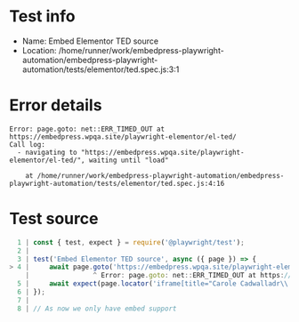 # Test info

- Name: Embed Elementor TED source
- Location: /home/runner/work/embedpress-playwright-automation/embedpress-playwright-automation/tests/elementor/ted.spec.js:3:1

# Error details

```
Error: page.goto: net::ERR_TIMED_OUT at https://embedpress.wpqa.site/playwright-elementor/el-ted/
Call log:
  - navigating to "https://embedpress.wpqa.site/playwright-elementor/el-ted/", waiting until "load"

    at /home/runner/work/embedpress-playwright-automation/embedpress-playwright-automation/tests/elementor/ted.spec.js:4:16
```

# Test source

```ts
  1 | const { test, expect } = require('@playwright/test');
  2 |
  3 | test('Embed Elementor TED source', async ({ page }) => {
> 4 |     await page.goto('https://embedpress.wpqa.site/playwright-elementor/el-ted/');
    |                ^ Error: page.goto: net::ERR_TIMED_OUT at https://embedpress.wpqa.site/playwright-elementor/el-ted/
  5 |     await expect(page.locator('iframe[title="Carole Cadwalladr\\: This is what a digital coup looks like"]').contentFrame().locator('#video')).toBeVisible();
  6 | });
  7 |
  8 | // As now we only have embed support 
```
